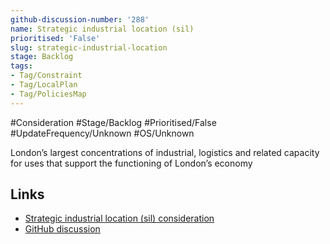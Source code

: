 ```yaml
---
github-discussion-number: '288'
name: Strategic industrial location (sil)
prioritised: 'False'
slug: strategic-industrial-location
stage: Backlog
tags:
- Tag/Constraint
- Tag/LocalPlan
- Tag/PoliciesMap
---
```


#Consideration #Stage/Backlog #Prioritised/False #UpdateFrequency/Unknown #OS/Unknown

London’s largest concentrations of industrial, logistics and related capacity for uses that support the functioning of London’s economy

## Links

* [Strategic industrial location (sil) consideration](https://design.planning.data.gov.uk/planning-consideration/strategic-industrial-location)
* [GitHub discussion](https://github.com/digital-land/data-standards-backlog/discussions/288)